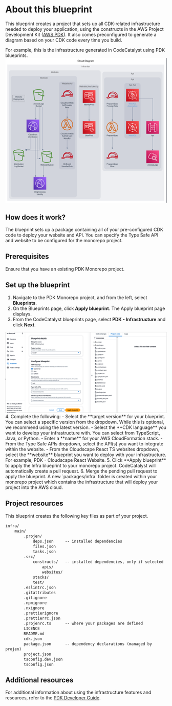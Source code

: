 # About this blueprint

This blueprint creates a project that sets up all CDK-related infrastructure needed to deploy your application, using the constructs in the AWS Project Development Kit ([AWS PDK](https://aws.github.io/aws-pdk/)). It also comes preconfigured to generate a diagram based on your CDK code every time you build.

For example, this is the infrastructure generated in CodeCatalyst using PDK blueprints.
<img src="https://github.com/awslabs/codecatalyst-blueprints-for-aws-pdk/blob/main/blueprints/infra/assets/infra-generated-diagram.png"/>

## How does it work?

The blueprint sets up a package containing all of your pre-configured CDK code to deploy your website and API. You can specify the Type Safe API and website to be configured for the monorepo project.

## Prerequisites

Ensure that you have an existing PDK Monorepo project.

## Set up the blueprint

1. Navigate to the PDK Monorepo project, and from the left, select **Blueprints**.
2. On the Blueprints page, click **Apply blueprint**. The Apply blueprint page displays.
3. From the CodeCatalyst blueprints page, select **PDK - Infrastructure** and click **Next**.
<img src="https://github.com/awslabs/codecatalyst-blueprints-for-aws-pdk/blob/main/blueprints/infra/assets/apply-infra-blueprint.png?raw=true"/>
4. Complete the following:
    - Select the **target version** for your blueprint. You can select a specific version from the dropdown. While this is optional, we recommend using the latest version.
    - Select the **CDK language** you want to develop your infrastructure with. You can select from TypeScript, Java, or Python.
    - Enter a **name** for your AWS CloudFormation stack.
    - From the Type Safe APIs dropdown, select the API(s) you want to integrate within the website.
    - From the Cloudscape React TS websites dropdown, select the **website** blueprint you want to deploy with your infrastructure. For example, PDK - Cloudscape React Website.
5. Click **Apply blueprint** to apply the Infra blueprint to your monorepo project. CodeCatalyst will automatically create a pull request.
6. Merge the pending pull request to apply the blueprint. A new `packages/infra` folder is created within your monorepo project which contains the infrastructure that will deploy your project into the AWS cloud.

## Project resources

This blueprint creates the following key files as part of your project.

```text
infra/
    main/
        .projen/   
            deps.json     -- installed dependencies
            files.json    
            tasks.json    
        .src/   
            constructs/   -- installed dependencies, only if selected
                apis/
                websites/
            stacks/
            test/
        .eslintrc.json    
        .gitattributes    
        .gitignore        
        .npmignore        
        .nxignore         
        .prettierignore   
        .prettierrc.json  
        .projenrc.ts      -- where your packages are defined
        LICENCE           
        README.md         
        cdk.json          
        package.json      -- dependency declarations (managed by projen)
        project.json      
        tsconfig.dev.json
        tsconfig.json     
```

## Additional resources

For additional information about using the infrastructure features and resources, refer to the [PDK Developer Guide](https://aws.github.io/aws-pdk/developer_guides/infrastructure/index.html).